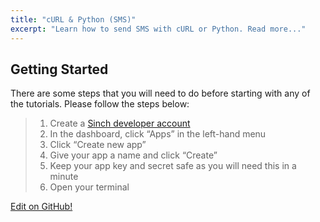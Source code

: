 ```yaml
---
title: "cURL & Python (SMS)"
excerpt: "Learn how to send SMS with cURL or Python. Read more..."
---
```



## Getting Started

There are some steps that you will need to do before starting with any of the tutorials. Please follow the steps below:

> 1.  Create a [Sinch developer account](https://portal.sinch.com/#/signup)
> 2.  In the dashboard, click “Apps” in the left-hand menu
> 3.  Click “Create new app”
> 4.  Give your app a name and click “Create”
> 5.  Keep your app key and secret safe as you will need this in a minute
> 6.  Open your terminal



<a class="gitbutton pill" target="_blank" href="https://github.com/sinch/docs/blob/master/docs/tutorials/curl-python-sms.md"><span class="fab fa-github"></span>Edit on GitHub!</a>